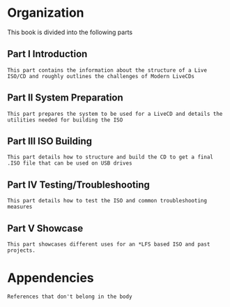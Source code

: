 # Organization

This book is divided into the following parts

## Part I Introduction
    This part contains the information about the structure of a Live ISO/CD and roughly outlines the challenges of Modern LiveCDs

## Part II System Preparation
    This part prepares the system to be used for a LiveCD and details the utilities needed for building the ISO

## Part III ISO Building
    This part details how to structure and build the CD to get a final .ISO file that can be used on USB drives 
## Part IV Testing/Troubleshooting
    This part details how to test the ISO and common troubleshooting measures 
## Part V Showcase
    This part showcases different uses for an *LFS based ISO and past projects.
# Appendencies
    References that don't belong in the body
